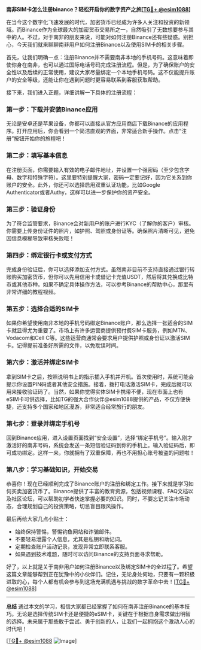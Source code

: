 **南非SIM卡怎么注册binance？轻松开启你的数字资产之旅[[TG💪+ @esim1088](https://t.me/s/esim1088)]**

在当今这个数字化飞速发展的时代，加密货币已经成为许多人关注和投资的新领域。而Binance作为全球最大的加密货币交易所之一，自然吸引了无数想要参与其中的人。不过，对于南非的朋友来说，可能对如何注册Binance还有些疑惑。别担心，今天我们就来聊聊南非用户如何注册Binance以及使用SIM卡的相关步骤。

首先，让我们明确一点：注册Binance并不需要南非本地的手机号码。这意味着即使你身在南非，也可以通过国际电话号码完成注册流程。但是，为了确保账户的安全性以及后续的正常使用，建议大家尽量绑定一个本地手机号码。这不仅能提升账户的安全等级，还能让你在遇到问题时更容易联系到客服获取帮助。

接下来，我们进入正题，详细讲解一下具体的注册流程：

### **第一步：下载并安装Binance应用**
无论是安卓还是苹果设备，你都可以直接从官方应用商店下载Binance的应用程序。打开应用后，你会看到一个简洁直观的界面，非常适合新手操作。点击“注册”按钮开始你的旅程吧！

### **第二步：填写基本信息**
在注册页面，你需要输入有效的电子邮件地址，并设置一个强密码（至少包含字母、数字和特殊字符）。这里要特别提醒大家，密码一定要记好，因为它关系到你账户的安全。此外，你还可以选择启用双重认证功能，比如Google Authenticator或者Authy，这样可以进一步保护你的资产安全。

### **第三步：验证身份**
为了符合监管要求，Binance会对新用户的账户进行KYC（了解你的客户）审核。你需要上传身份证件的照片，如护照、驾照或身份证等。确保照片清晰可见，避免因信息模糊导致审核失败哦！

### **第四步：绑定银行卡或支付方式**
完成身份验证后，你可以选择添加支付方式。虽然南非目前不支持直接通过银行转账购买加密货币，但你可以先用信用卡或借记卡充值USDT，然后将其兑换成比特币或其他币种。如果不确定具体操作方法，可以参考Binance的帮助中心，那里有非常详细的教程视频。

### **第五步：选择合适的SIM卡**
如果你希望使用南非本地的手机号码绑定Binance账户，那么选择一张适合的SIM卡就显得尤为重要了。市场上有许多运营商提供预付费SIM卡服务，例如MTN、Vodacom和Cell C等。这些运营商通常会要求用户提供护照或身份证以激活SIM卡。记得提前准备好所需的文件，以免耽误时间。

### **第六步：激活并绑定SIM卡**
拿到SIM卡之后，按照说明书上的指示插入手机并开机。首次使用时，系统可能会提示你设置PIN码或者其他安全措施。接着，拨打电话激活SIM卡，完成后就可以用来接收验证码了。当然，如果你觉得实体SIM卡携带不便，现在市面上也有eSIM卡可供选择，比如TG的强大合作伙伴@esim1088提供的产品，不仅方便快捷，还支持多个国家和地区漫游，非常适合经常旅行的朋友。

### **第七步：登录并绑定手机号**
回到Binance应用，进入设置页面找到“安全设置”，选择“绑定手机号”。输入刚才激活好的南非号码，系统会发送一条短信验证码到你的手机上。输入验证码后，即可成功绑定。这样一来，你就拥有了双重保障，再也不用担心账号被盗的问题啦！

### **第八步：学习基础知识，开始交易**
恭喜你！现在已经顺利完成了Binance账户的注册和绑定工作。接下来就是学习如何买卖加密货币了。Binance提供了丰富的教育资源，包括视频课程、FAQ文档以及社区论坛，可以帮助初学者快速掌握必要的知识。同时，不要忘记关注市场动态，合理规划自己的投资策略，切忌盲目跟风操作。

最后再给大家几点小贴士：
- 始终保持警惕，警惕钓鱼网站和诈骗邮件。
- 不要轻易泄露个人信息，尤其是私钥和助记词。
- 定期检查账户活动记录，发现异常立即联系客服。
- 如果遇到技术难题，随时可以访问Binance的支持页面寻求帮助。

好了，以上就是关于南非用户如何注册Binance以及绑定SIM卡的全过程了。希望这篇文章能够帮到正在犹豫中的小伙伴们。记住，无论身处何地，只要有一颗积极进取的心，每个人都有机会参与到这场充满机遇与挑战的数字革命中去！[[TG💪+ @esim1088](https://t.me/s/esim1088)]

---

**总结**
通过本文的学习，相信大家都已经掌握了如何在南非注册Binance的基本技巧。无论是选择传统SIM卡还是便捷的eSIM卡，关键在于根据自身需求做出明智的选择。未来属于那些敢于尝试、勇于创新的人，让我们一起拥抱这个激动人心的时代吧！

[[TG💪+ @esim1088](https://t.me/s/esim1088) ![Image](https://i.postimg.cc/4NQfJmqS/Snipaste-2025-05-13-00-14-12.png)]